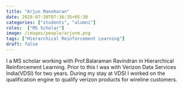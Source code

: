 ```yaml
---
title: "Arjun Manoharan"
date: 2020-07-30T07:36:35+05:30
categories: ["students", "alumni"]
roles:  ["MS Scholar"]
image: /images/people/arjunm.png
tags: ["Hierarchical Reinforcement Learning"]
draft: false
---
```

I a MS scholar working with Prof.Balaraman Ravindran in Hierarchical Reinforcement Learning. Prior to this I was with Verizon Data Services India(VDSI) for two years. During my stay at VDSI I worked on the qualification engine to qualify verizon products for wireline customers.